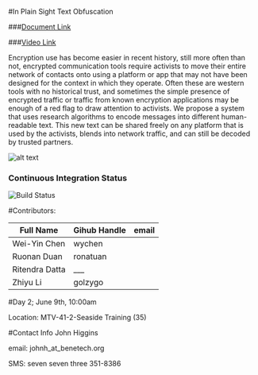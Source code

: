 #In Plain Sight Text Obfuscation

###[Document Link](https://benetech.box.com/s/lckniqo7o91ywfxs1aqjfagdosmrjk52)


###[Video Link](https://youtu.be/CE3mLU7bnFw)
 
Encryption use has become easier in recent history, still more often than not, encrypted communication tools require activists to move their entire network of contacts onto using a platform or app that may not have been designed for the context in which they operate. Often these are western tools with no historical trust, and sometimes the simple presence of encrypted traffic or traffic from known encryption applications may be enough of a red flag to draw attention to activists. We propose a system that uses research algorithms to encode messages into different human-readable text. This new text can be shared freely on any platform that is used by the activists, blends into network traffic, and can still be decoded by trusted partners.
 
![alt text](https://github.com/benetech/InPlainSight/blob/master/ips.png?raw=true "Prototype Mockup")

### Continuous Integration Status

![Build Status](https://travis-ci.org/benetech/InPlainSight.svg?branch=master)

#Contributors:

| Full Name | Gihub Handle |email|
|-----------|--------------|-----|
|Wei-Yin Chen|wychen| |
|Ruonan Duan|ronatuan| |
|Ritendra Datta|___| |
|Zhiyu Li|golzygo| |


#Day 2; June 9th, 10:00am

Location: MTV-41-2-Seaside Training (35)

#Contact Info
John Higgins

email: johnh_at_benetech.org

SMS: seven seven three 351-8386
